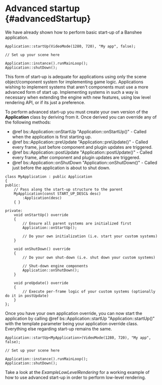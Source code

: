 Advanced startup				{#advancedStartup}
===============

We have already shown how to perform basic start-up of a Banshee application.

~~~~~~~~~~~~~{.cpp}
Application::startUp(VideoMode(1280, 720), "My app", false);

// Set up your scene here

Application::instance().runMainLoop();
Application::shutDown();
~~~~~~~~~~~~~

This form of start-up is adequate for applications using only the scene object/component system for implementing game logic. Applications wishing to implement systems that aren't components must use a more advanced form of start up. Implementing systems in such a way is necessary when extending the engine with new features, using low level rendering API, or if its just a preference.

To perform advanced start-up you must create your own version of the **Application** class by deriving from it. Once derived you can override any of the following methods:
 - @ref bs::Application::onStartUp "Application::onStartUp()" - Called when the application is first starting up.
 - @ref bs::Application::preUpdate "Application::preUpdate()" - Called every frame, just before component and plugin updates are triggered.
 - @ref bs::Application::postUpdate "Application::postUpdate()" - Called every frame, after component and plugin updates are triggered.
 - @ref bs::Application::onShutDown "Application::onShutDown()" - Called just before the application is about to shut down.
 
~~~~~~~~~~~~~{.cpp}
class MyApplication : public Application
{
public:
	// Pass along the start-up structure to the parent
	MyApplication(const START_UP_DESC& desc)
		:Application(desc)
	{ }

private:
	void onStartUp() override
	{
		// Ensure all parent systems are initialized first
		Application::onStartUp();

		// Do your own initialization (i.e. start your custom systems)
	}

	void onShutDown() override
	{
		// Do your own shut-down (i.e. shut down your custom systems)

		// Shut-down engine components
		Application::onShutDown();
	}

	void preUpdate() override
	{
		// Execute per-frame logic of your custom systems (optionally do it in postUpdate)
	}
};
~~~~~~~~~~~~~

Once you have your own application override, you can now start the application by calling @ref bs::Application::startUp<T> "Application::startUp<T>()" with the template parameter being your application override class. Everything else regarding start-up remains the same.

~~~~~~~~~~~~~{.cpp}
Application::startUp<MyApplication>(VideoMode(1280, 720), "My app", false);

// Set up your scene here

Application::instance().runMainLoop();
Application::shutDown();
~~~~~~~~~~~~~

Take a look at the *ExampleLowLevelRendering* for a working example of how to use advanced start-up in order to perform low-level rendering.